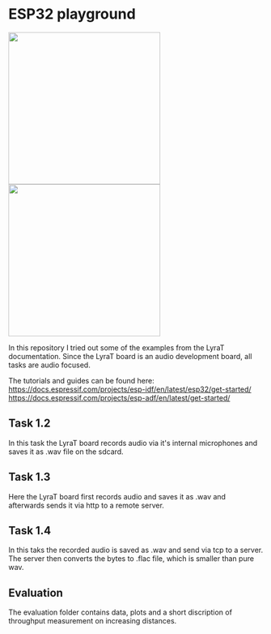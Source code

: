 # ESP32 playground

<image src="https://docs.espressif.com/projects/esp-adf/en/latest/_static/espressif-logo.svg" width="300" />
<image src="https://docs.espressif.com/projects/esp-adf/en/latest/_images/esp32-lyrat-v4.2-side.jpg" width="300" />

In this repository I tried out some of the examples from the LyraT documentation.
Since the LyraT board is an audio development board, all tasks are audio focused.

The tutorials and guides can be found here:
https://docs.espressif.com/projects/esp-idf/en/latest/esp32/get-started/
https://docs.espressif.com/projects/esp-adf/en/latest/get-started/

## Task 1.2
In this task the LyraT board records audio via it's internal microphones and saves it as .wav file on the sdcard.

## Task 1.3
Here the LyraT board first records audio and saves it as .wav and afterwards sends it via http to a remote server.

## Task 1.4
In this taks the recorded audio is saved as .wav and send via tcp to a server. The server then converts the bytes to .flac file, which is smaller than pure wav.

## Evaluation
The evaluation folder contains data, plots and a short discription of throughput measurement on increasing distances.
